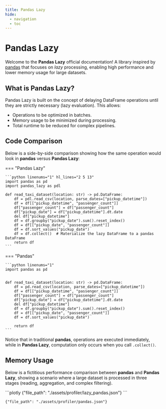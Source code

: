 ```yaml
---
title: Pandas Lazy
hide:
  - navigation
  - toc
---
```


# Pandas Lazy

Welcome to the **Pandas Lazy** official documentation!
A library inspired by [pandas](https://pandas.pydata.org/) that focuses on *lazy* processing, enabling high performance and lower memory usage for large datasets.

## What is Pandas Lazy?

Pandas Lazy is built on the concept of delaying DataFrame operations until they are strictly necessary (lazy evaluation). This allows:
- Operations to be optimized in batches.
- Memory usage to be minimized during processing.
- Total runtime to be reduced for complex pipelines.

## Code Comparison

Below is a side-by-side comparison showing how the same operation would look in **pandas** versus **Pandas Lazy**:


=== "Pandas Lazy"

    ```python linenums="1" hl_lines="2 5 13"
    import pandas as pd
    import pandas_lazy as pdl

    def read_taxi_dataset(location: str) -> pd.DataFrame:
        df = pdl.read_csv(location, parse_dates=["pickup_datetime"])
        df = df[["pickup_datetime", "passenger_count"]]
        df["passenger_count"] = df["passenger_count"]
        df["pickup_date"] = df["pickup_datetime"].dt.date
        del df["pickup_datetime"]
        df = df.groupby("pickup_date").sum().reset_index()
        df = df[["pickup_date", "passenger_count"]]
        df = df.sort_values("pickup_date")
        df = df.collect()  # Materialize the lazy DataFrame to a pandas DataFrame
        return df
    ```


=== "Pandas"

    ```python linenums="1"
    import pandas as pd


    def read_taxi_dataset(location: str) -> pd.DataFrame:
        df = pd.read_csv(location, parse_dates=["pickup_datetime"])
        df = df[["pickup_datetime", "passenger_count"]]
        df["passenger_count"] = df["passenger_count"]
        df["pickup_date"] = df["pickup_datetime"].dt.date
        del df["pickup_datetime"]
        df = df.groupby("pickup_date").sum().reset_index()
        df = df[["pickup_date", "passenger_count"]]
        df = df.sort_values("pickup_date")

        return df
    ```

Notice that in traditional **pandas**, operations are executed immediately, while in **Pandas Lazy**, computation only occurs when you call `.collect()`.

## Memory Usage

Below is a fictitious performance comparison between **pandas** and **Pandas Lazy**, showing a scenario where a large dataset is processed in three stages (reading, aggregation, and complex filtering).


<div class="grid cards" markdown>
```plotly
{"file_path": "./assets/profiler/lazy_pandas.json"}
```

```plotly
{"file_path": "./assets/profiler/pandas.json"}
```
</div>


